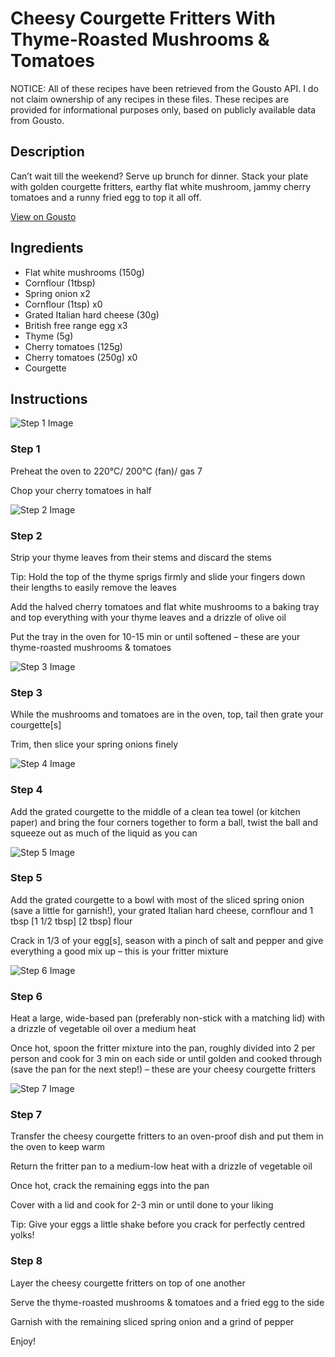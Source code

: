 # Cheesy Courgette Fritters With Thyme-Roasted Mushrooms & Tomatoes

NOTICE: All of these recipes have been retrieved from the Gousto API. I do not claim ownership of any recipes in these files. These recipes are provided for informational purposes only, based on publicly available data from Gousto.

## Description

Can’t wait till the weekend? Serve up brunch for dinner. Stack your plate with golden courgette fritters, earthy flat white mushroom, jammy cherry tomatoes and a runny fried egg to top it all off. 

[View on Gousto](https://www.gousto.co.uk/recipes/cookbook/cheesy-courgette-fritters-with-egg-mushroom-thyme)

## Ingredients

- Flat white mushrooms (150g)
- Cornflour (1tbsp)
- Spring onion x2
- Cornflour (1tsp) x0
- Grated Italian hard cheese (30g)
- British free range egg x3
- Thyme (5g)
- Cherry tomatoes (125g)
- Cherry tomatoes (250g) x0
- Courgette

## Instructions

![Step 1 Image](https://production-media.gousto.co.uk/cms/recipe-step-image/step-1-1634046941012-x200.jpg)

### Step 1

Preheat the oven to 220°C/ 200°C (fan)/ gas 7

Chop your cherry tomatoes in half

![Step 2 Image](https://production-media.gousto.co.uk/cms/recipe-step-image/step-2-1634046944201-x200.jpg)

### Step 2

Strip your thyme leaves from their stems and discard the stems

Tip: Hold the top of the thyme sprigs firmly and slide your fingers down their lengths to easily remove the leaves

Add the halved cherry tomatoes and flat white mushrooms to a baking tray and top everything with your thyme leaves and a drizzle of olive oil

Put the tray in the oven for 10-15 min or until softened – these are your thyme-roasted mushrooms & tomatoes

![Step 3 Image](https://production-media.gousto.co.uk/cms/recipe-step-image/step-3-1638983053760-x200.jpg)

### Step 3

While the mushrooms and tomatoes are in the oven, top, tail then grate your courgette[s]

Trim, then slice your spring onions finely

![Step 4 Image](https://production-media.gousto.co.uk/cms/recipe-step-image/step-4-1634046949240-x200.jpg)

### Step 4

Add the grated courgette to the middle of a clean tea towel (or kitchen paper) and bring the four corners together to form a ball, twist the ball and squeeze out as much of the liquid as you can

![Step 5 Image](https://production-media.gousto.co.uk/cms/recipe-step-image/step-5-1634046952471-x200.jpg)

### Step 5

Add the grated courgette to a bowl with most of the sliced spring onion (save a little for garnish!), your grated Italian hard cheese, cornflour and 1 tbsp <span class="text-purple">[1 1/2 tbsp]</span> <span class="text-danger">[2 tbsp]</span> flour

Crack in 1/3 of your egg[s], season with a pinch of salt and pepper and give everything a good mix up – this is your fritter mixture

![Step 6 Image](https://production-media.gousto.co.uk/cms/recipe-step-image/step-6-1634046956462-x200.jpg)

### Step 6

Heat a large, wide-based pan (preferably non-stick with a matching lid) with a drizzle of vegetable oil over a medium heat

Once hot, spoon the fritter mixture into the pan, roughly divided into 2 per person and cook for 3 min on each side or until golden and cooked through (save the pan for the next step!) – these are your cheesy courgette fritters

![Step 7 Image](https://production-media.gousto.co.uk/cms/recipe-step-image/step-7-1634046959993-x200.jpg)

### Step 7

Transfer the cheesy courgette fritters to an oven-proof dish and put them in the oven to keep warm

Return the fritter pan to a medium-low heat with a drizzle of vegetable oil

Once hot, crack the remaining eggs into the pan

Cover with a lid and cook for 2-3 min or until done to your liking

Tip: Give your eggs a little shake before you crack for perfectly centred yolks!

### Step 8

Layer the cheesy courgette fritters on top of one another

Serve the thyme-roasted mushrooms & tomatoes and a fried egg to the side

Garnish with the remaining sliced spring onion and a grind of pepper

Enjoy!

